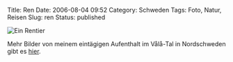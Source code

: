 Title: Ren
Date: 2006-08-04 09:52
Category: Schweden
Tags: Foto, Natur, Reisen
Slug: ren
Status: published

![Ein Rentier](/pic/ren.jpg "Ein Rentier")

Mehr Bilder von meinem eintägigen Aufenthalt im Vålå-Tal in Nordschweden
gibt es [hier](http://thomasmarquart.net/gallery/Valadalen/).

